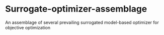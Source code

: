 # Surrogate-optimizer-assemblage
An assemblage of several prevailing surrogated model-based optimizer for objective optimization
